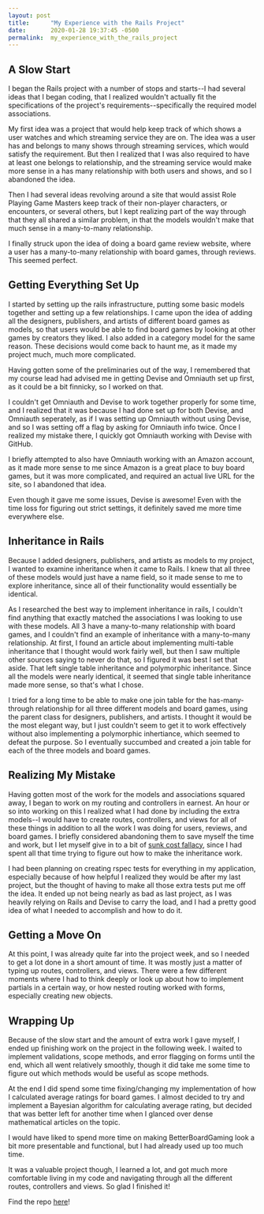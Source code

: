 ```yaml
---
layout: post
title:      "My Experience with the Rails Project"
date:       2020-01-28 19:37:45 -0500
permalink:  my_experience_with_the_rails_project
---
```


## A Slow Start

I began the Rails project with a number of stops and starts--I had several ideas that I began coding, that I realized wouldn't actually fit the specifications of the project's requirements--specifically the required model associations. 

My first idea was a project that would help keep track of which shows a user watches and which streaming service they are on. The idea was a user has and belongs to many shows through streaming services, which would satisfy the requirement. But then I realized that I was also required to have at least one belongs to relationship, and the streaming service would make more sense in a has many relationship with both users and shows, and so I abandoned the idea.

Then I had several ideas revolving around a site that would assist Role Playing Game Masters keep track of their non-player characters, or encounters, or several others, but I kept realizing part of the way through that they all shared a similar problem, in that the models wouldn't make that much sense in a many-to-many relationship.

I finally struck upon the idea of doing a board game review website, where a user has a many-to-many relationship with board games, through reviews. This seemed perfect. 

## Getting Everything Set Up
I started by setting up the rails infrastructure, putting some basic models together and setting up a few relationships. I came upon the idea of adding all the designers, publishers, and artists of different board games as models, so that users would be able to find board games by looking at other games by creators they liked. I also added in a category model for the same reason. These decisions would come back to haunt me, as it made my project much, much more complicated.

Having gotten some of the preliminaries out of the way, I remembered that my course lead had advised me in getting Devise and Omniauth set up first, as it could be a bit finnicky, so I worked on that. 

I couldn't get Omniauth and Devise to work together properly for some time, and I realized that it was because I had done set up for both Devise, and Omniauth seperately, as if I was setting up Omniauth without using Devise, and so I was setting off a flag by asking for Omniauth info twice. Once I realized my mistake there, I quickly got Omniauth working with Devise with GitHub.

I briefly attempted to also have Omniauth working with an Amazon account, as it made more sense to me since Amazon is a great place to buy board games, but it was more complicated, and required an actual live URL for the site, so I abandoned that idea.

Even though it gave me some issues, Devise is awesome! Even with the time loss for figuring out strict settings, it definitely saved me more time everywhere else.

## Inheritance in Rails
Because I added designers, publishers, and artists as models to my project, I wanted to examine inheritance when it came to Rails. I knew that all three of these models would just have a name field, so it made sense to me to explore inheritance, since all of their functionality would essentially be identical. 

As I researched the best way to implement inheritance in rails, I couldn't find anything that exactly matched the associations I was looking to use with these models. All 3 have a many-to-many relationship with board games, and I couldn't find an example of inheritance with a many-to-many relationship. At first, I found an article about implementing multi-table inheritance that I thought would work fairly well, but then I saw multiple other sources saying to never do that, so I figured it was best I set that aside. That left single table inheritance and polymorphic inheritance. Since all the models were nearly identical, it seemed that single table inheritance made more sense, so that's what I chose.

I tried for a long time to be able to make one join table for the has-many-through relationship for all three different models and board games, using the parent class for designers, publishers, and artists. I thought it would be the most elegant way, but I just couldn't seem to get it to work effectively without also implementing a polymorphic inhertiance, which seemed to defeat the purpose. So I eventually succumbed and created a join table for each of the three models and board games.

## Realizing My Mistake
Having gotten most of the work for the models and associations squared away, I began to work on my routing and controllers in earnest. An hour or so into working on this I realized what I had done by including the extra models--I would have to create routes, controllers, and views for all of these things in addition to all the work I was doing for users, reviews, and board games. I briefly considered abandoning them to save myself the time and work, but I let myself give in to a bit of [sunk cost fallacy](https://www.behavioraleconomics.com/resources/mini-encyclopedia-of-be/sunk-cost-fallacy/), since I had spent all that time trying to figure out how to make the inheritance work.

I had been planning on creating rspec tests for everything in my application, especially because of how helpful I realized they would be after my last project, but the thought of having to make all those extra tests put me off the idea. It ended up not being nearly as bad as last project, as I was heavily relying on Rails and Devise to carry the load, and I had a pretty good idea of what I needed to accomplish and how to do it.

## Getting a Move On

At this point, I was already quite far into the project week, and so I needed to get a lot done in a short amount of time. It was mostly just a matter of typing up routes, controllers, and views. There were a few different moments where I had to think deeply or look up about how to implement partials in a certain way, or how nested routing worked with forms, especially creating new objects.

## Wrapping Up

Because of the slow start and the amount of extra work I gave myself, I ended up finishing work on the project in the following week. I waited to implement validations, scope methods, and error flagging on forms until the end, which all went relatively smoothly, though it did take me some time to figure out which methods would be useful as scope methods.

At the end I did spend some time fixing/changing my implementation of how I calculated average ratings for board games. I almost decided to try and implement a Bayesian algorithm for calculating average rating, but decided that was better left for another time when I glanced over dense mathematical articles on the topic. 

I would have liked to spend more time on making BetterBoardGaming look a bit more presentable and functional, but I had already used up too much time.

It was a valuable project though, I learned a lot, and got much more comfortable living in my code and navigating through all the different routes, controllers and views. So glad I finished it!

Find the repo [here](https://github.com/jesselsmith/RailsProject/)!
